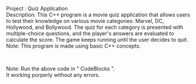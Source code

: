 
<p>
Project : Quiz Application<br>
Description: This C++ program is a movie quiz application that allows users to test their knowledge on various movie categories: Marvel, DC, Hollywood, and Bollywood. The quiz for each category is presented with multiple-choice questions, and the player's answers are evaluated to calculate the score. The game keeps running until the user decides to quit.
Note: This program is made using basic C++ concepts.
</p>
<br>
<p>
Note: Run the above code in " CodeBlocks ".<br>
      It working porperly without any errors.<br>
</p>
<br>      
